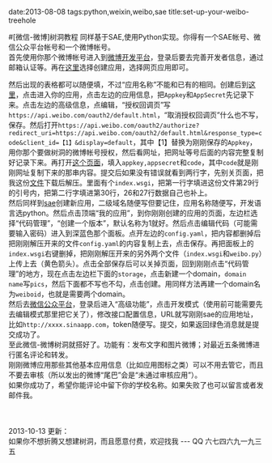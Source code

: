 date:2013-08-08
tags:python,weixin,weibo,sae
title:set-up-your-weibo-treehole
<!---->
#[微信-微博]树洞教程
同样基于SAE,使用Python实现。你得有一个SAE帐号、微信公众平台帐号和一个微博帐号。  
首先使用你那个微博帐号进入到[微博开发平台](http://open.weibo.com)，登录后要去完善开发者信息，通过邮箱认证等。再在[这里](http://open.weibo.com/development)选择创建应用，选择网页应用即可。
<!--more-->
然后出现的表格都可以随便填，不过“应用名称”不能和已有的相同。创建后到[这里](http://open.weibo.com/apps)，点击进入你的应用，点击左边的应用信息，把`Appkey`和`AppSecret`先记录下来。点击左边的高级信息，点编辑，“授权回调页”写`https://api.weibo.com/oauth2/default.html`，“取消授权回调页”什么也不写，保存。然后打开`https://api.weibo.com/oauth2/authorize?redirect_uri=https://api.weibo.com/oauth2/default.html&response_type=code&client_id=【1】&display=default`，其中【1】替换为刚刚保存的`Appkey`，用你那个要做树洞的微博帐号授权，然后看网址，把网址等号后面的内容完整复制好记录下来。再打开[这个页面](http://yakiang.sinaapp.com/getToken)，填入`appkey,appsecret`和`code`，其中`code`就是刚刚网址复制下来的那串内容。提交后如果没有错误就看到两行字，先别关页面，把我这份[文件](/static/files/th-weibo.rar)下载后解压。里面有个`index.wsgi`，把第一行字填进这份文件第29行的引号内，把第二行字填进第30行，26和27行数据自己也补上。  
然后同样到[sae](http://sae.sina.com.cn/?m=myapp&a=create)创建新应用，二级域名随便写但要记住，应用名称随便写，开发语言选python。然后点击顶端“我的应用”，到你刚刚创建的应用的页面，左边栏选择“代码管理”，“创建一个版本”，默认名称为1就好。然后点击编辑代码（可能需要输入密码）进入到深蓝色那个面板。点开左边的`config.yaml`，把内容都删掉后把刚刚解压开来的文件`config.yaml`的内容复制上去，点击保存。再把面板上的`index.wsgi`右键删掉，把刚刚解压开来的另外两个文件（`index.wsgi`和`weibo.py`）上传上去（黄色箭头）。点击全部保存后可以关掉页面，回到刚刚点击“代码管理”的地方，现在点击左边栏下面的`storage`，点击新建一个domain，`domain name`写`pics`，然后下面都不写也不勾，点击创建。用同样方法再建一个domain名为`weiboid`，也就是需要两个domain。  
然后去[微信公众平台](http://mp.weixin.qq.com)，登录后进入“高级功能”，点击开发模式（使用前可能需要先去编辑模式那里把它关了），修改接口配置信息，URL就写刚刚sae的应用地址，比如`http://xxxx.sinaapp.com`，token随便写。提交，如果返回绿色消息就是提交成功了。  
至此微信-微博树洞就搭好了。功能有：发布文字和图片微博；对最近五条微博进行匿名评论和转发。  
刚刚微博应用那些其他基本应用信息（比如应用图标之类）可以不用去管它，而且不要去审核（所以发出的微博“尾巴”会是“未通过审核应用”）。  
如果你成功了，希望你能评论中留下你的学校名称。如果失败了也可以留言或者发邮件我。   
<br><br><br>
2013-10-13 更新：  
如果你不想折腾又想建树洞，而且愿意付费，欢迎找我 --- QQ 六七四六九一九三五  

